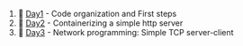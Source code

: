 1. :small_blue_diamond: [Day1] - Code organization and First steps
2. :pushpin: [Day2] - Containerizing a simple http server
3. :city_sunrise: [Day3] - Network programming: Simple TCP server-client

[//]: # (These are reference links used in the body of this note and get stripped out when the markdown processor does its job. There is no need to format nicely because it shouldn't be seen. Thanks SO - http://stackoverflow.com/questions/4823468/store-comments-in-markdown-syntax)

   [Day1]: <https://github.com/FarDean/learning-experience-journey/blob/main/content/day1/README.md>
	 [Day2]: <https://github.com/FarDean/learning-experience-journey/blob/main/content/day2/README.md>
	 [Day3]: <https://github.com/FarDean/learning-experience-journey/tree/main/content/day3/README.md>